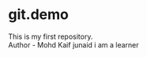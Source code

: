# git.demo
This is my first repository.
<br>
Author - Mohd Kaif junaid 
i am a learner

                                                                                                                                                                                
